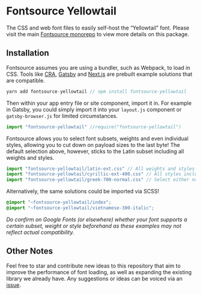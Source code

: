 # Fontsource Yellowtail

The CSS and web font files to easily self-host the “Yellowtail” font. Please visit the main [Fontsource monorepo](https://github.com/DecliningLotus/fontsource) to view more details on this package.

## Installation

Fontsource assumes you are using a bundler, such as Webpack, to load in CSS. Tools like [CRA](https://create-react-app.dev/), [Gatsby](https://www.gatsbyjs.org/) and [Next.js](https://nextjs.org/) are prebuilt example solutions that are compatible.

```javascript
yarn add fontsource-yellowtail // npm install fontsource-yellowtail
```

Then within your app entry file or site component, import it in. For example in Gatsby, you could simply import it into your `layout.js` component or `gatsby-browser.js` for limited circumstances.

```javascript
import "fontsource-yellowtail" //require("fontsource-yellowtail")
```

Fontsource allows you to select font subsets, weights and even individual styles, allowing you to cut down on payload sizes to the last byte! The default selection above, however, sticks to the Latin subset including all weights and styles.

```javascript
import "fontsource-yellowtail/latin-ext.css" // All weights and styles included.
import "fontsource-yellowtail/cyrillic-ext-400.css" // All styles included.
import "fontsource-yellowtail/greek-700-normal.css" // Select either normal or italic.
```

Alternatively, the same solutions could be imported via SCSS!

```scss
@import "~fontsource-yellowtail/index";
@import "~fontsource-yellowtail/vietnamese-300-italic";
```

_Do confirm on Google Fonts (or elsewhere) whether your font supports a certain subset, weight or style beforehand as these examples may not reflect actual compatibility._

## Other Notes

Feel free to star and contribute new ideas to this repository that aim to improve the performance of font loading, as well as expanding the existing library we already have. Any suggestions or ideas can be voiced via an [issue](https://github.com/DecliningLotus/fontsource/issues).
